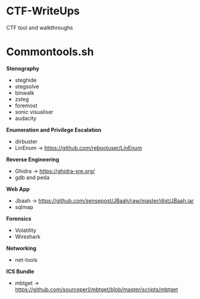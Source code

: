 # CTF-WriteUps
CTF tool and walkthroughs

# Commontools.sh
**Stenography**
- steghide
- stegsolve
- binwalk
- zsteg
- foremost
- sonic visualiser
- audacity

**Enumeration and Privilege Escalation**
- dirbuster
- LinEnum -> https://github.com/rebootuser/LinEnum

**Reverse Engineering**
- Ghidra -> https://ghidra-sre.org/
- gdb and peda

**Web App**
- Jbaah -> https://github.com/sensepost/JBaah/raw/master/dist/JBaah.jar
- sqlmap

**Forensics**
- Volatility
- Wireshark

**Networking**
- net-tools

**ICS Bundle**
- mbtget -> https://github.com/sourceperl/mbtget/blob/master/scripts/mbtget
